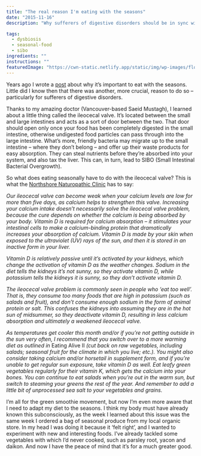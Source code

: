 ```yaml
---
title: "The real reason I'm eating with the seasons"
date: "2015-11-16"
description: "Why sufferers of digestive disorders should be in sync with seasonal food."

tags: 
  - dysbiosis
  - seasonal-food
  - sibo
ingredients: ""
instructions: ""
featuredImage: "https://cwn-static.netlify.app/static/img/wp-images/flower_sky3.jpg"
---
```


Years ago I wrote a [post](http://cookingwithnothing.com/post/7837941299/an-additional-challenge-eating-with-the-seasons) about why it’s important to eat with the seasons. Little did I know then that there was another, more crucial, reason to do so – particularly for sufferers of digestive disorders.

Thanks to my amazing doctor (Vancouver-based Saeid Mustagh), I learned about a little thing called the ileocecal valve. It’s located between the small and large intestines and acts as a sort of door between the two. That door should open only once your food has been completely digested in the small intestine, otherwise undigested food particles can pass through into the large intestine. What’s more, friendly bacteria may migrate up to the small intestine – where they don’t belong – and offer up their waste products for easy absorption. They can steal nutrients before they’re absorbed into your system, and also tax the liver. This can, in turn, lead to SIBO (Small Intestinal Bacterial Overgrowth).

So what does eating seasonally have to do with the ileocecal valve? This is what the [Northshore Naturopathic Clinic](http://t.umblr.com/redirect?z=http%3A%2F%2Fwww.northshorenaturopathicclinic.ca%2F&t=ODZjYTRmMTRiOTRiMzcyZWFkNTA0NzZhOTU1Njg5NjcwNTMyYTJhZSxlS284ZWFrWQ%3D%3D&b=t%3AVOYglxJ9sBHW8BFVroDfxQ&p=http%3A%2F%2Fcookingwithnothing.com%2Fpost%2F133342667601%2Fthe-real-reason-im-eating-with-the-seasons&m=1) has to say:

_Our ileocecal valve can become weak when your calcium levels are low for more than five days, as calcium helps to strengthen this valve. Increasing your calcium intake doesn’t necessarily solve the ileocecal valve problem, because the cure depends on whether the calcium is being absorbed by your body. Vitamin D is required for calcium absorption_ – _it stimulates your intestinal cells to make a calcium-binding protein that dramatically increases your absorption of calcium. Vitamin D is made by your skin when exposed to the ultraviolet (UV) rays of the sun, and then it is stored in an inactive form in your liver._

_Vitamin D is relatively passive until it’s activated by your kidneys, which change the activation of vitamin D as the weather changes. Sodium in the diet tells the kidneys it’s not sunny, so they activate vitamin D, while potassium tells the kidneys it is sunny, so they don’t activate vitamin D._

_The ileocecal valve problem is commonly seen in people who ‘eat too well’. That is, they consume too many foods that are high in potassium (such as salads and fruit), and don’t consume enough sodium in the form of animal protein or salt. This confuses the kidneys into assuming they are in the hot sun of midsummer, so they deactivate vitamin D, resulting in less calcium absorption and ultimately a weakened ileocecal valve._

_As temperatures get cooler this month and/or if you’re not getting outside in the sun very often, I recommend that you switch over to a more warming diet as outlined in_ Eating Alive II _(cut back on raw vegetables, including salads; seasonal fruit for the climate in which you live; etc.). You might also consider taking calcium and/or horsetail in supplement form, and if you’re unable to get regular sun exposure, take vitamin D as well. Eat leafy green vegetables regularly for their vitamin K, which gets the calcium into your bones. You can continue to eat salads when you’re out in the warm sun, but switch to steaming your greens the rest of the year. And remember to add a little bit of unprocessed sea salt to your vegetables and grains._

I’m all for the green smoothie movement, but now I’m even more aware that I need to adapt my diet to the seasons. I think my body must have already known this subconsciously, as the week I learned about this issue was the same week I ordered a bag of seasonal produce from my local organic store. In my head I was doing it because it ‘felt right’, and I wanted to experiment with new and interesting foods. I’ve already tackled some vegetables with which I’d never cooked, such as parsley root, yacon and daikon. And now I have the peace of mind that it’s for a much greater good.
